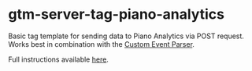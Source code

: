 # gtm-server-tag-piano-analytics
Basic tag template for sending data to Piano Analytics via POST request. Works best in combination with the [Custom Event Parser](https://github.com/NHinternesch/gtm-server-client-custom-event-parser).

Full instructions available [here](https://nhinternesch.medium.com/implement-piano-analytics-with-google-tag-manager-server-side-eb9e03f3e16e). 
